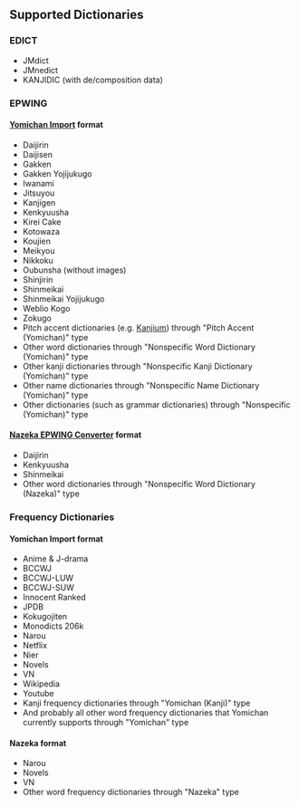 ## Supported Dictionaries

### EDICT

* JMdict
* JMnedict
* KANJIDIC (with de/composition data)

### EPWING

#### [Yomichan Import](https://github.com/FooSoft/yomichan-import/) format

* Daijirin
* Daijisen
* Gakken
* Gakken Yojijukugo
* Iwanami
* Jitsuyou
* Kanjigen
* Kenkyuusha
* Kirei Cake
* Kotowaza
* Koujien
* Meikyou
* Nikkoku
* Oubunsha (without images)
* Shinjirin
* Shinmeikai
* Shinmeikai Yojijukugo
* Weblio Kogo
* Zokugo
* Pitch accent dictionaries (e.g. [Kanjium](https://foosoft.net/projects/yomichan/#dictionaries)) through "Pitch Accent (Yomichan)" type
* Other word dictionaries through "Nonspecific Word Dictionary (Yomichan)" type
* Other kanji dictionaries through "Nonspecific Kanji Dictionary (Yomichan)" type 
* Other name dictionaries through "Nonspecific Name Dictionary (Yomichan)" type
* Other dictionaries (such as grammar dictionaries) through "Nonspecific (Yomichan)" type


#### [Nazeka EPWING Converter](https://github.com/wareya/nazeka_epwing_converter) format
* Daijirin
* Kenkyuusha
* Shinmeikai
* Other word dictionaries through "Nonspecific Word Dictionary (Nazeka)" type


### Frequency Dictionaries

#### Yomichan Import format
* Anime & J-drama
* BCCWJ
* BCCWJ-LUW
* BCCWJ-SUW
* Innocent Ranked
* JPDB
* Kokugojiten
* Monodicts 206k
* Narou
* Netflix
* Nier
* Novels
* VN
* Wikipedia
* Youtube
* Kanji frequency dictionaries through "Yomichan (Kanji)" type
* And probably all other word frequency dictionaries that Yomichan currently supports through "Yomichan" type

#### Nazeka format
* Narou
* Novels
* VN
* Other word frequency dictionaries through "Nazeka" type
